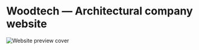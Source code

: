 # Woodtech — Architectural company website

![Website preview cover](https://repository-images.githubusercontent.com/546318440/f568152d-9c8d-45d1-9432-1c085b7fe492)
